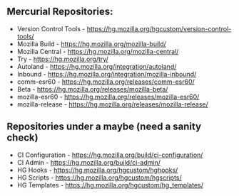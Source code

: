 ## Mercurial Repositories:
* Version Control Tools - https://hg.mozilla.org/hgcustom/version-control-tools/
* Mozilla Build - https://hg.mozilla.org/mozilla-build/
* Mozilla Central - https://hg.mozilla.org/mozilla-central/
* Try - https://hg.mozilla.org/try/
* Autoland - https://hg.mozilla.org/integration/autoland/
* Inbound - https://hg.mozilla.org/integration/mozilla-inbound/
* comm-esr60 - https://hg.mozilla.org/releases/comm-esr60/
* Beta - https://hg.mozilla.org/releases/mozilla-beta/
* mozilla-esr60 - https://hg.mozilla.org/releases/mozilla-esr60/
* mozilla-release - https://hg.mozilla.org/releases/mozilla-release/


## Repositories under a maybe (need a sanity check)
* CI Configuration - https://hg.mozilla.org/build/ci-configuration/
* CI Admin - https://hg.mozilla.org/build/ci-admin/
* HG Hooks - https://hg.mozilla.org/hgcustom/hghooks/
* HG Scripts - https://hg.mozilla.org/hgcustom/hgscripts/
* HG Templates - https://hg.mozilla.org/hgcustom/hg_templates/
